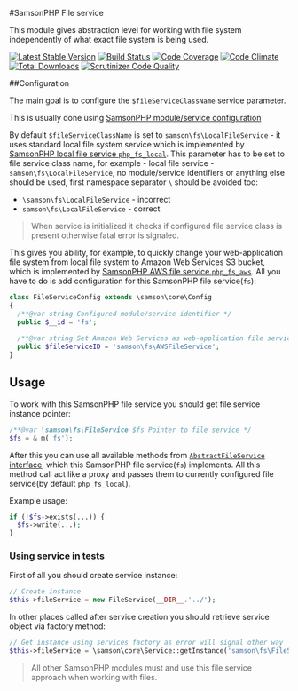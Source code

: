#SamsonPHP File service 
 
This module gives abstraction level for working with file system independently
of what exact file system is being used.
 
[![Latest Stable Version](https://poser.pugx.org/samsonos/php_fs/v/stable.svg)](https://packagist.org/packages/samsonos/php_fs) 
[![Build Status](https://travis-ci.org/samsonos/php_fs.png)](https://travis-ci.org/samsonos/php_fs) 
[![Code Coverage](https://scrutinizer-ci.com/g/samsonos/php_fs/badges/coverage.png?b=master)](https://scrutinizer-ci.com/g/samsonos/php_fs/?branch=master)
[![Code Climate](https://codeclimate.com/github/samsonos/php_fs/badges/gpa.svg)](https://codeclimate.com/github/samsonos/php_fs) 
[![Total Downloads](https://poser.pugx.org/samsonos/php_fs/downloads.svg)](https://packagist.org/packages/samsonos/php_fs)
[![Scrutinizer Code Quality](https://scrutinizer-ci.com/g/samsonos/php_fs/badges/quality-score.png?b=master)](https://scrutinizer-ci.com/g/samsonos/php_fs/?branch=master)

##Configuration  

The main goal is to configure the ```$fileServiceClassName```
service parameter. 

This is usually done using [SamsonPHP module/service configuration](https://github.com/samsonos/php_fs/wiki/0.3-Configurating)

By default ```$fileServiceClassName``` is set to ```samson\fs\LocalFileService``` - it uses standard local file
system service which is implemented by [SamsonPHP local file service ```php_fs_local```](http://github.com/samsonos/php_fs_local). This parameter has to be set to file service class name, for example - local file service - ```samson\fs\LocalFileService```, no module/service identifiers or anything else should be used,
 first namespace separator ```\``` should be avoided too:
  * ```\samson\fs\LocalFileService``` - incorrect
  * ```samson\fs\LocalFileService``` - correct
  
> When service is initialized it checks if configured file service class is present otherwise fatal error is signaled.

This gives you ability, for example, to quickly change your web-application file system from local file system to Amazon Web Services S3 bucket, which is implemented by [SamsonPHP AWS file service ```php_fs_aws```](http://github.com/samsonos/php_fs_aws). All you have to do is add configuration for this SamsonPHP file service(```fs```):
```php
class FileServiceConfig extends \samson\core\Config 
{
  /**@var string Configured module/service identifier */
  public $__id = 'fs';
  
  /**@var string Set Amazon Web Services as web-application file service using its identifier */
  public $fileServiceID = 'samson\fs\AWSFileService';
}
```

## Usage

To work with this SamsonPHP file service you should get file service instance pointer:
```php
/**@var \samson\fs\FileService $fs Pointer to file service */
$fs = & m('fs');
```
After this you can use all available methods from [```AbstractFileService``` interface](https://github.com/samsonos/php_fs/blob/master/src/IFileSystem.php), which this SamsonPHP file service(```fs```) implements. 
All this method call act like a proxy and passes them to currently configured file service(by default ```php_fs_local```).

Example usage:
```php
if (!$fs->exists(...)) {
  $fs->write(...);
}
```

### Using service in tests
First of all you should create service instance:
```php
// Create instance
$this->fileService = new FileService(__DIR__.'../');
```
In other places called after service creation you should retrieve service object via factory method:
```php
// Get instance using services factory as error will signal other way
$this->fileService = \samson\core\Service::getInstance('samson\fs\FileService');
```

> All other SamsonPHP modules must and use this file service approach when working with files.

